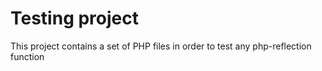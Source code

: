 # Testing project

This project contains a set of PHP files in order to test
any php-reflection function
